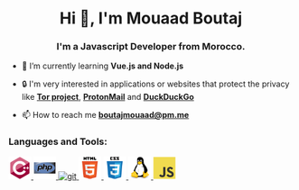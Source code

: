 <h1 align="center">Hi 👋, I'm Mouaad Boutaj</h1>
<h3 align="center">I'm a Javascript Developer from Morocco.</h3>

- 🔭 I’m currently learning **Vue.js and Node.js**

- 🔒 I'm very interested in applications or websites that protect the privacy like **[Tor project](https://www.torproject.org/)**, **[ProtonMail](https://protonmail.com/)** and **[DuckDuckGo](https://duckduckgo.com)**

- 📫 How to reach me **boutajmouaad@pm.me**

<h3 align="left">Languages and Tools:</h3>
<p align="left">
<a href="https://isocpp.org/" target="_blank"> <img src="https://raw.githubusercontent.com/devicons/devicon/master/icons/cplusplus/cplusplus-original.svg" alt="C++" width="40" height="40"/> </a><a href="https://php.net/" target="_blank"> <img src="https://raw.githubusercontent.com/devicons/devicon/master/icons/php/php-original.svg" alt="PHP" width="40" height="40"/> </a><a href="https://git-scm.com/" target="_blank"> <img src="https://www.vectorlogo.zone/logos/git-scm/git-scm-icon.svg" alt="git" width="40" height="40"/> </a><a href="https://www.w3.org/html/" target="_blank"> <img src="https://raw.githubusercontent.com/devicons/devicon/master/icons/html5/html5-original-wordmark.svg" alt="html5" width="40" height="40"/> </a><a href="https://www.w3.org/Style/CSS/" target="_blank"> <img src="https://raw.githubusercontent.com/devicons/devicon/master/icons/css3/css3-original-wordmark.svg" alt="css3" width="40" height="40"/> </a><a href="https://www.linux.org/" target="_blank"> <img src="https://raw.githubusercontent.com/devicons/devicon/master/icons/linux/linux-original.svg" alt="linux" width="40" height="40"/> </a> <a href="https://www.javascript.com/" target="_blank"> <img src="https://raw.githubusercontent.com/devicons/devicon/master/icons/javascript/javascript-original.svg" alt="Javascript" width="40" height="40"/> </a>
